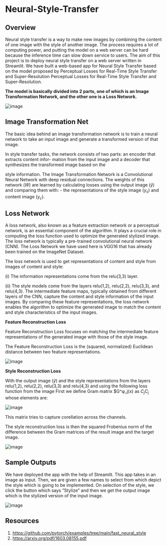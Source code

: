 # Neural-Style-Transfer
## Overview

Neural style transfer is a way to make new images by combining the content of one image with
the style of another image. The process requires a lot of computing power, and putting the model
on a web server can be hard because the inference time can slow down service to users. The aim
of this project is to deploy neural style transfer on a web server written in Streamlit. We have
built a web-based app for Neural Style Transfer based on the model proposed by Perceptual Losses
for Real-Time Style Transfer and Super-Resolution Perceptual Losses for Real-Time Style Transfer
and Super-Resolution.

**The model is basically divided into 2 parts, one of which is an Image Transformation Network, and the other one is a Loss Network.**

![image](https://github.com/HarshithK13/Neural-Style-Transfer/assets/84466567/c04c78a9-ed2f-4c29-9b90-f07600e8f10b)

## Image Transformation Net

The basic idea behind an image transformation network is to train a neural network to take an
input image and generate a transformed version of that image.

In style transfer tasks, the network consists of two parts: an encoder that extracts content infor-
mation from the input image and a decoder that synthesizes the transformed image based on the

style information. The Image Transformation Network is a Convolutional Neural Network with
deep residual connections. The weights of this network ($W$) are learned by calculating losses using
the output image ($\hat y$) and comparing them with: - the representations of the style image ($y_s$) and
content image ($y_c$).

## Loss Network

A loss network, also known as a feature extraction network or a perceptual network, is an essential
component of the algorithm. It plays a crucial role in computing the loss function used to optimize
the generated stylized image. The loss network is typically a pre-trained convolutional neural
network (CNN). The Loss Network we have used here is VGG16 that has already been trained on
the ImageNet Dataset.

The loss network is used to get representations of content and style from images of content and
style:

(i) The information representations come from the relu(3,3) layer.

(ii) The style models come from the layers relu(1,2), relu(2,2), relu(3,3), and relu(4,3).
The intermediate feature maps, typically obtained from different layers of the CNN, capture the
content and style information of the input images. By comparing these feature representations, the
loss network enables the algorithm to optimize the generated image to match the content and style
characteristics of the input images.


**Feature Reconstruction Loss**

Feature Reconstruction Loss focuses on matching the intermediate feature representations of the
generated image with those of the style image.

The Feature Reconstruction Loss is the (squared, normalized) Euclidean distance between two
feature representations.

![image](https://github.com/HarshithK13/Neural-Style-Transfer/assets/84466567/b78b383d-4e66-4d1b-9313-f235c18cd2ad)

**Style Reconstruction Loss**

With the output image ($\hat y$) and the style representations from the layers relu(1,2), relu(2,2), relu(3,3)
and relu(4,3) and using the following loss function from the image First we define Gram matrix $G^φ_j(x) as $C_jC_j$ whose elements are:

![image](https://github.com/HarshithK13/Neural-Style-Transfer/assets/84466567/bf08d877-e03e-42dc-8be7-8f80ef84a5a4)

This matrix tries to capture corellation across the channels.

The style reconstruction loss is then the squared Frobenius norm of the difference between the
Gram matrices of the result image and the target image.

![image](https://github.com/HarshithK13/Neural-Style-Transfer/assets/84466567/ed921b20-4a10-4328-932d-e76f02abca53)

## Sample Outputs

We have deployed the app with the help of Streamlit. This app takes in an image as input. Then,
we are given a few names to select from which depict the style which is going to be implemented.
On selection of the style, we click the button which says ”Stylize” and then we get the output image
which is the stylized version of the input image.

![image](https://github.com/HarshithK13/Neural-Style-Transfer/assets/84466567/ba82f856-da79-47c7-8d9c-a09f3154f8f3)

## Resources

1. https://github.com/pytorch/examples/tree/main/fast_neural_style
2. https://arxiv.org/pdf/1603.08155.pdf

